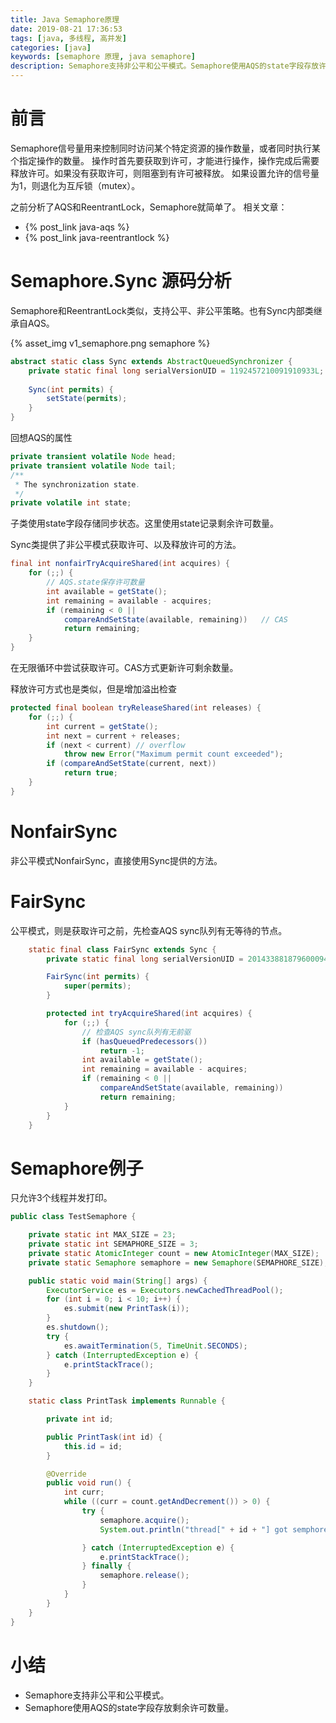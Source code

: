 ```yaml
---
title: Java Semaphore原理
date: 2019-08-21 17:36:53
tags: [java, 多线程, 高并发]
categories: [java]
keywords: [semaphore 原理, java semaphore]
description: Semaphore支持非公平和公平模式。Semaphore使用AQS的state字段存放许可数量。
---
```


# 前言

Semaphore信号量用来控制同时访问某个特定资源的操作数量，或者同时执行某个指定操作的数量。
操作时首先要获取到许可，才能进行操作，操作完成后需要释放许可。如果没有获取许可，则阻塞到有许可被释放。
如果设置允许的信号量为1，则退化为互斥锁（mutex）。

之前分析了AQS和ReentrantLock，Semaphore就简单了。
相关文章：
- {% post_link java-aqs %}
- {% post_link java-reentrantlock %}

<!-- more -->

# Semaphore.Sync 源码分析

Semaphore和ReentrantLock类似，支持公平、非公平策略。也有Sync内部类继承自AQS。

{% asset_img v1_semaphore.png semaphore %}

```java
abstract static class Sync extends AbstractQueuedSynchronizer {
    private static final long serialVersionUID = 1192457210091910933L;
    
    Sync(int permits) {
        setState(permits);
    }
}
```
回想AQS的属性
```java
private transient volatile Node head;
private transient volatile Node tail;
/**
 * The synchronization state.
 */
private volatile int state;
```
子类使用state字段存储同步状态。这里使用state记录剩余许可数量。

Sync类提供了非公平模式获取许可、以及释放许可的方法。
```java
final int nonfairTryAcquireShared(int acquires) {
    for (;;) {
        // AQS.state保存许可数量
        int available = getState();
        int remaining = available - acquires;
        if (remaining < 0 ||
            compareAndSetState(available, remaining))   // CAS
            return remaining;
    }
}
```
在无限循环中尝试获取许可。CAS方式更新许可剩余数量。

释放许可方式也是类似，但是增加溢出检查
```java
protected final boolean tryReleaseShared(int releases) {
    for (;;) {
        int current = getState();
        int next = current + releases;
        if (next < current) // overflow
            throw new Error("Maximum permit count exceeded");
        if (compareAndSetState(current, next))
            return true;
    }
}
```

# NonfairSync

非公平模式NonfairSync，直接使用Sync提供的方法。

# FairSync

公平模式，则是获取许可之前，先检查AQS sync队列有无等待的节点。
```java
    static final class FairSync extends Sync {
        private static final long serialVersionUID = 2014338818796000944L;

        FairSync(int permits) {
            super(permits);
        }

        protected int tryAcquireShared(int acquires) {
            for (;;) {
                // 检查AQS sync队列有无前驱
                if (hasQueuedPredecessors())
                    return -1;
                int available = getState();
                int remaining = available - acquires;
                if (remaining < 0 ||
                    compareAndSetState(available, remaining))
                    return remaining;
            }
        }
    }
```

# Semaphore例子

只允许3个线程并发打印。
```java
public class TestSemaphore {

    private static int MAX_SIZE = 23;
    private static int SEMAPHORE_SIZE = 3;
    private static AtomicInteger count = new AtomicInteger(MAX_SIZE);
    private static Semaphore semaphore = new Semaphore(SEMAPHORE_SIZE);

    public static void main(String[] args) {
        ExecutorService es = Executors.newCachedThreadPool();
        for (int i = 0; i < 10; i++) {
            es.submit(new PrintTask(i));
        }
        es.shutdown();
        try {
            es.awaitTermination(5, TimeUnit.SECONDS);
        } catch (InterruptedException e) {
            e.printStackTrace();
        }        
    }

    static class PrintTask implements Runnable {

        private int id;

        public PrintTask(int id) {
            this.id = id;
        }

        @Override
        public void run() {
            int curr;
            while ((curr = count.getAndDecrement()) > 0) {
                try {
                    semaphore.acquire();
                    System.out.println("thread[" + id + "] got semphore @ " + curr);

                } catch (InterruptedException e) {
                    e.printStackTrace();
                } finally {
                    semaphore.release();
                }
            }
        }
    }
}
```

# 小结

- Semaphore支持非公平和公平模式。
- Semaphore使用AQS的state字段存放剩余许可数量。
